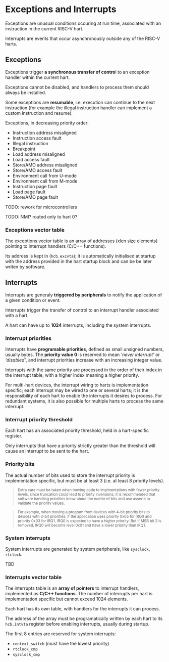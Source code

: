 # Exceptions and Interrupts

Exceptions are unusual conditions occuring at run time, associated with an instruction in the current RISC-V hart.

Interrupts are events that occur asynchronously outside any of the RISC-V harts.

## Exceptions

Exceptions trigger **a synchronous transfer of contro**l to an exception handler within the current hart.

Exceptions cannot be disabled, and handlers to process them should always be installed.

Some exceptions are **resumable**, i.e. execution can continue to the next instruction (for example the illegal instruction handler can implement a custom instruction and resume).

Exceptions, in decreasing priority order:

* Instruction address misaligned 
* Instruction access fault
* Illegal instruction
* Breakpoint
* Load address misaligned
* Load access fault
* Store/AMO address misaligned 
* Store/AMO access fault 
* Environment call from U-mode
* Environment call from M-mode
* Instruction page fault
* Load page fault
* Store/AMO page fault

TODO: rework for microcontrollers

TODO: NMI? routed only to hart 0?

### Exceptions vector table

The exceptions vector table is an array of addresses (xlen size elements) pointing to 
interrupt handlers (C/C++ functions).

Its address is kept in (`hcb.excvta`); it is automatically initialised at startup with 
the address provided in the hart startup block and can be be later writen by software.

## Interrupts

Interrupts are generaly **triggered by peripherals** to notify the application of a 
given condition or event. 

Interrupts trigger the transfer of control to an interrupt handler associated with a hart.

A hart can have up to **1024** interrupts, including the system interrupts.

### Interrupt priorities

Interrupts have **programable priorities**, defined as small unsigned numbers, 
usually bytes.
The **priority value 0** is reserved to mean 
_'never interrupt'_ or _'disabled'_, and interrupt priorities increase with 
an increasing integer value.

Interrupts with the same priority are processed in the order of their index 
in the interrupt 
table, with a higher index meaning a higher priority.

For multi-hart devices, the interrupt wiring to harts is implementation specific; 
each interrupt 
may be wired to one or several harts; it is the responsibility 
of each hart to enable the interrupts it desires to process. For redundant systems, 
it is also
possible for multiple harts to process the same interrupt.

### Interrupt priority threshold

Each hart has an associated priority threshold, held in a hart-specific register. 

Only interrupts that have a priority strictly greater than the threshold will 
cause an interrupt to 
be sent to the hart.

### Priority bits

The actual number of bits used to store the interrupt priority is implementation 
specific, but must 
be at least 3 (i.e. at least 8 priority levels).

> <sup>Extra care must be taken when moving code to implmentations with fewer 
  priority levels, since truncation could lead to priority inversions; it is 
  recommended that software handling priorities know about the numbr of bits 
  and use asserts to validate the priority values.</sup>
  
> <sup>For example, when moving a program from devices 
  with 4-bit priority bits to devices with 3-bit priorities, if the application 
  uses priority 0x05 for IRQ0 and priority 0x03 
  for IRQ1, IRQ0 is expected to have a higher 
  priority. But if MSB bit 2 is removed, IRQ0 will become level 0x01 and have a 
  lower priority than IRQ1.</sup>

### System interrupts

System interrupts are generated by system peripherals, like `sysclock`, `rtclock`.

TBD

### Interrupts vector table

The interrupts table is an **array of pointers** to interrupt handlers, implemented as **C/C++ functions**. The number of interrupts per hart is implementation specific but cannot exceed 1024 elements.

Each hart has its own table, with handlers for the interrupts it can process.

The address of the array must be programatically written by each hart to its `hcb.intvta` register before enabling interrupts, usually during startup.

The first 8 entries are reserved for system interrupts:

* `context_switch` (must have the lowest priority)
* `rtclock_cmp`
* `sysclock_cmp`






